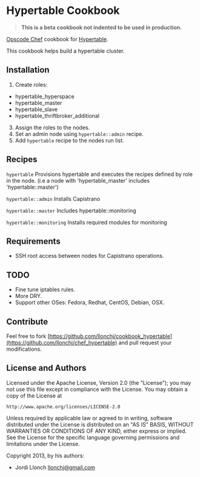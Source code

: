 Hypertable Cookbook
===================

>  __This is a beta cookbook not indented to be used in production.__

[Opscode Chef](http://opscode.com/chef) cookbook for [Hypertable](http://www.hypertable.org/).

This cookbook helps build a hypertable cluster.

Installation
------------

1. Create roles:

 * hypertable\_hyperspace
 * hypertable\_master
 * hypertable\_slave
 * hypertable\_thriftbroker\_additional

3. Assign the roles to the nodes.
4. Set an admin node using `hypertable::admin` recipe.
5. Add `hypertable` recipe to the nodes run list.

Recipes
-------

`hypertable` Provisions hypertable and executes the recipes defined by role in the node. (i.e a node with 'hypertable\_master' includes 'hypertable::master')

`hypertable::admin` Installs Capistrano

`hypertable::master` Includes hypertable::monitoring

`hypertable::monitoring` Installs required modules for monitoring


Requirements
------------

* SSH root access between nodes for Capistrano operations.

TODO
----

* Fine tune iptables rules.
* More DRY.
* Support other OSes: Fedora, Redhat, CentOS, Debian, OSX.

Contribute
----------

Feel free to fork [https://github.com/llonchj/cookbook_hypertable](https://github.com/llonchj/chef_hypertable) and pull request your modifications.

License and Authors
-------------------

Licensed under the Apache License, Version 2.0 (the "License");
you may not use this file except in compliance with the License.
You may obtain a copy of the License at

    http://www.apache.org/licenses/LICENSE-2.0

Unless required by applicable law or agreed to in writing, software
distributed under the License is distributed on an "AS IS" BASIS,
WITHOUT WARRANTIES OR CONDITIONS OF ANY KIND, either express or implied.
See the License for the specific language governing permissions and
limitations under the License.

Copyright 2013, by his authors: 

* Jordi Llonch <llonchj@gmail.com>

